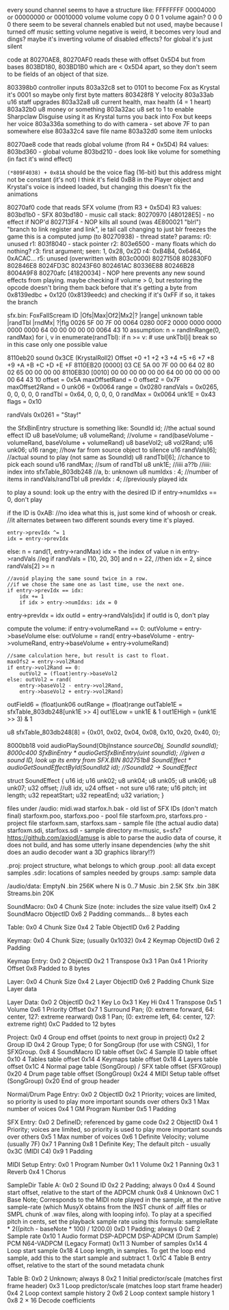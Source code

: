 every sound channel seems to have a structure like:
FFFFFFFF
00004000 or 00000000 or 00010000
volume
volume copy
0
0
0
1 volume again?
0
0
0
0
there seem to be several channels enabled but not used, maybe because I turned off music
setting volume negative is weird, it becomes very loud and dings?
maybe it's inverting volume of disabled effects?
for global it's just silent

code at 80270AE8, 80270AF0 reads these with offset 0x5D4 but from bases 803BD180, 803BD1B0 which are < 0x5D4 apart, so they don't seem to be fields of an object of that size.

803398b0 controller inputs
803a32c8 set to 0101 to become Fox
	as Krystal it's 0001 so maybe only first byte matters
803428f8 Y velocity
803a33ab u16 staff upgrades
803a32a8 u8 current health, max health (4 = 1 heart)
803a32b0 u8 money or something
803a32ac u8 set to 1 to enable Sharpclaw Disguise
	using it as Krystal turns you back into Fox but keeps her voice
803a336a something to do with camera - set above 7F to pan somewhere else
803a32c4 save file name
803a32d0 some item unlocks

80270ae8 code that reads global volume (from R4 + 0x5D4)
R4 values:
803bd360 - global volume
803bd210 - does look like volume for something (in fact it's wind effect)

`(*809F4038) + 0x81A` should be the voice flag (16-bit)
but this address might not be constant (it's not)
    I think it's field 0xB8 in the Player object
    and Krystal's voice is indeed loaded, but changing this doesn't fix the animations

80270af0 code that reads SFX volume (from R3 + 0x5D4)
R3 values:
803bd1b0 - SFX
803bd180 - music
	call stack:
	80270970 [480128E5] - no effect if NOP'd
	802713F4 - NOP kills all sound (was 4E800021 "blrl")
		"branch to link register and link", ie tail call
		changing to just blr freezes the game
		this is a computed jump (to 80270938) - thread state?
		params:
			r0: unused
			r1: 803f8040 - stack pointer
			r2: 803e6500 - many floats which do nothing?
			r3: first argument; seen: 1, 0x28, 0x2D
			r4: 0xB4B4, 0x6464, 0xACAC...
			r5: unused (overwritten with 803c0000)
	80271508
	802830F0
	802846E8
	8024FD3C
	80243F60
	802461AC
	80336E88
	80246B28
	8004A9F8
80270afc [41820034] - NOP here prevents any new sound effects from playing.
	maybe checking if volume > 0, but restoring the opcode doesn't bring them back
	before that it's getting a byte from 0x8139edbc + 0x120 (0x8139eedc) and checking if it's 0xFF
	if so, it takes the branch


sfx.bin:
FoxFallScream
 ID |Ofs|Max|Of2|Mx2|?   |range| unknown table               |randTbl          |rndMx| ?|flg
0026 5F  00  7F  00  0064  0280 00F2 0000 0000 0000 0000 0000 64 00 00 00 00 00  0064 43 10
assumption:
	n = randInRange(0, randMax)
	for i, v in enumerate(randTbl):
		if n >= v:
			# use unkTbl[i]
			break
so in this case only one possible value

8110eb20 sound 0x3CE (KrystalRoll2)
Offset           +0 +1 +2 +3  +4 +5 +6 +7  +8 +9 +A +B  +C +D +E +F
8110EB20 [0000]  03 CE 5A 00  7F 00 00 64  02 80 02 65  00 00 00 00
8110EB30 [0010]  00 00 00 00  00 00 64 00  00 00 00 00  00 64 43 10
offset         = 0x5A
maxOffsetRand  = 0
offset2        = 0x7F
maxOffset2Rand = 0
unk06          = 0x0064
range          = 0x0280
randVals       = 0x0265, 0, 0, 0, 0, 0
randTbl        = 0x64, 0, 0, 0, 0, 0
randMax        = 0x0064
unk1E          = 0x43
flags          = 0x10

randVals 0x0261 = "Stay!"


the SfxBinEntry structure is something like:
SoundId id; //the actual sound effect ID
u8  baseVolume;
u8  volumeRand; //volume = rand(baseVolume - volumeRand, baseVolume + volumeRand)
u8  baseVol2;
u8  vol2Rand;
u16 unk06;
u16 range;       //how far from source object to silence
u16 randVals[6]; //actual sound to play (not same as SoundId)
u8  randTbl[6];  //chance to pick each sound
u16 randMax;     //sum of randTbl
u8  unk1E; //iiii a??b
	//iiii: index into sfxTable_803db248
	//a, b: unknown
u8 numIdxs : 4; //number of items in randVals/randTbl
u8 prevIdx : 4; //previously played idx

to play a sound:
look up the entry with the desired ID
if entry->numIdxs == 0, don't play

if the ID is 0xAB:
	//no idea what this is, just some kind of whoosh or creak.
	//it alternates between two different sounds every time it's played.

	entry->prevIdx ^= 1
	idx = entry->prevIdx
else:
	n = rand(1, entry->randMax)
	idx = the index of value n in entry->randVals
		//eg if randVals = [10, 20, 30] and n = 22,
		//then idx = 2, since randVals[2] >= n

	//avoid playing the same sound twice in a row.
	//if we chose the same one as last time, use the next one.
	if entry->prevIdx == idx:
		idx += 1
		if idx > entry->numIdxs: idx = 0

entry->prevIdx = idx
outId = entry->randVals[idx]
if outId is 0, don't play

compute the volume:
	if entry->volumeRand == 0:
		outVolume = entry->baseVolume
	else: outVolume = rand(
		entry->baseVolume - entry->volumeRand,
		entry->baseVolume + entry->volumeRand)

	//same calculation here, but result is cast to float.
	maxOfs2 = entry->vol2Rand
	if entry->vol2Rand == 0:
		outVol2 = (float)entry->baseVol2
	else: outVol2 = rand(
		entry->baseVol2 - entry->vol2Rand,
		entry->baseVol2 + entry->vol2Rand)

outField6  = (float)unk06
outRange   = (float)range
outTable1E = sfxTable_803db248[unk1E >> 4]
out1ELow   = unk1E & 1
out1EHigh  = (unk1E >> 3) & 1

u8 sfxTable_803db248[8] = {0x01, 0x02, 0x04, 0x08, 0x10, 0x20, 0x40, 0};

8000bb18 void audioPlaySound(ObjInstance *sourceObj, SoundId soundId);
8000c400 SfxBinEntry * audioGetSfxBinEntry(uint soundId);
	//given a sound ID, look up its entry from SFX.BIN
802751b8 SoundEffect * audioGetSoundEffectById(SoundId2 id);
	//SoundId2 -> SoundEffect*

struct SoundEffect {
	u16 id;
	u16 unk02;
	u8  unk04;
	u8  unk05;
	u8  unk06;
	u8  unk07;
	u32 offset; //u8 idx, u24 offset - not sure
	u16 rate;
	u16 pitch;
	int length;
	u32 repeatStart;
	u32 repeatEnd;
	u32 variation;
}

files under /audio:
midi.wad
starfox.h.bak - old list of SFX IDs (don't match final)
starfoxm.poo, starfoxs.poo - pool file
starfoxm.pro, starfoxs.pro - project file
starfoxm.sam, starfoxs.sam - sample file (the actual audio data)
starfoxm.sdi, starfoxs.sdi - sample directory
m=music, s=sfx?
https://github.com/axiodl/amuse is able to parse the audio data
of course, it does not build, and has some utterly insane dependencies (why the shit does an audio decoder want a 3D graphics library!?)

.proj: project structure, what belongs to which group
.pool: all data except samples
.sdir: locations of samples needed by groups
.samp: sample data

/audio/data:
EmptyN .bin 256K where N is 0..7
Music  .bin   2.5K
Sfx    .bin  38K
Streams.bin  20K

SoundMacro:
0x0 	4 	Chunk Size (note: includes the size value itself)
0x4 	2 	SoundMacro ObjectID
0x6 	2 	Padding
commands... 8 bytes each

Table:
0x0 	4 	Chunk Size
0x4 	2 	Table ObjectID
0x6 	2 	Padding

Keymap:
0x0 	4 	Chunk Size; (usually 0x1032)
0x4 	2 	Keymap ObjectID
0x6 	2 	Padding

Keymap Entry:
0x0 	2 	ObjectID
0x2 	1 	Transpose
0x3 	1 	Pan
0x4 	1 	Priority Offset
0x8 	Padded to 8 bytes

Layer:
0x0 	4 	Chunk Size
0x4 	2 	Layer ObjectID
0x6 	2 	Padding
Chunk Size 	Layer data

Layer Data:
0x0 	2 	ObjectID
0x2 	1 	Key Lo
0x3 	1 	Key Hi
0x4 	1 	Transpose
0x5 	1 	Volume
0x6 	1 	Priority Offset
0x7 	1 	Surround Pan; (0: extreme forward, 64: center, 127: extreme rearward)
0x8 	1 	Pan; (0: extreme left, 64: center, 127: extreme right)
0xC 	Padded to 12 bytes

Project:
0x0 	4 	Group end offset (points to next group in project)
0x2 	2 	Group ID
0x4 	2 	Group Type; 0 for SongGroup (for use with CSNG), 1 for SFXGroup.
0x8 	4 	SoundMacro ID table offset
0xC 	4 	Sample ID table offset
0x10 	4 	Tables table offset
0x14 	4 	Keymaps table offset
0x18 	4 	Layers table offset
0x1C 	4 	Normal page table (SongGroup) / SFX table offset (SFXGroup)
0x20 	4 	Drum page table offset (SongGroup)
0x24 	4 	MIDI Setup table offset (SongGroup)
0x20 	End of group header

Normal/Drum Page Entry:
0x0 	2 	ObjectID
0x2 	1 	Priority; voices are limited, so priority is used to play more important sounds over others
0x3 	1 	Max number of voices
0x4 	1 	GM Program Number
0x5 	1 	Padding

SFX Entry:
0x0 	2 	DefineID; referenced by game code
0x2 	2 	ObjectID
0x4 	1 	Priority; voices are limited, so priority is used to play more important sounds over others
0x5 	1 	Max number of voices
0x6 	1 	Definite Velocity; volume (usually 7F)
0x7 	1 	Panning
0x8 	1 	Definite Key; The default pitch - usually 0x3C (MIDI C4)
0x9 	1 	Padding

MIDI Setup Entry:
0x0 	1 	Program Number
0x1 	1 	Volume
0x2 	1 	Panning
0x3 	1 	Reverb
0x4 	1 	Chorus

SampleDir Table A:
0x0 	2 	Sound ID
0x2 	2 	Padding; always 0
0x4 	4 	Sound start offset, relative to the start of the ADPCM chunk
0x8 	4 	Unknown
0xC 	1 	Base Note; Corresponds to the MIDI note played in the sample, at the native sample-rate (which MusyX obtains from the INST chunk of .aiff files or SMPL chunk of .wav files, along with looping info). To play at a specified pitch in cents, set the playback sample rate using this formula: sampleRate * 2((pitch - baseNote * 100) / 1200.0)
0xD 	1 	Padding; always 0
0xE 	2 	Sample rate
0x10 	1 	Audio format
    DSP-ADPCM
    DSP-ADPCM (Drum Sample)
    PCM
    N64-VADPCM (Legacy Format)
0x11 	3 	Number of samples
0x14 	4 	Loop start sample
0x18 	4 	Loop length, in samples. To get the loop end sample, add this to the start sample and subtract 1.
0x1C 	4 	Table B entry offset, relative to the start of the sound metadata chunk

Table B:
0x0 	2 	Unknown; always 8
0x2 	1 	Initial predictor/scale (matches first frame header)
0x3 	1 	Loop predictor/scale (matches loop start frame header)
0x4 	2 	Loop context sample history 2
0x6 	2 	Loop context sample history 1
0x8 	2 × 16 	Decode coefficients
